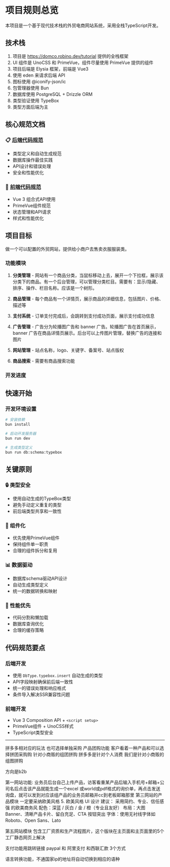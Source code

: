 # 项目规则总览

本项目是一个基于现代技术栈的外贸电商网站系统，采用全栈TypeScript开发。

## 技术栈
1. 项目是 https://domco.robino.dev/tutorial 提供的全栈框架
2. UI 组件是 UnoCSS 和 PrimeVue，组件尽量使用 PrimeVue 提供的组件
3. 项目后端是 Elysia 框架，前端是 Vue3
4. 使用 eden 来请求后端 API
5. 图标使用 @iconify-json/ic
6. 包管理器使用 Bun
7. 数据库使用 PostgreSQL + Drizzle ORM
8. 类型验证使用 TypeBox
9. 类型方面后端为主

## 核心规范文档

### 📋 [后端代码规范](./backend_coding_standards.md)
- 类型定义和自动生成规范
- 数据库操作最佳实践
- API设计和错误处理
- 安全和性能优化

### 🎨 [前端代码规范](./frontend_coding_standards.md)
- Vue 3 组合式API使用
- PrimeVue组件规范
- 状态管理和API请求
- 样式和性能优化



## 项目目标

做一个可以配置的外贸网站，提供给小商户去售卖衣服服装类。

### 功能模块

1. **分类管理** - 网站有一个商品分类，当鼠标移动上去，展开一个下拉框，展示该分类下的商品。有一个后台管理，可以管理分类栏目。需要有：显示/隐藏、排序、操作、栏目名称。应该是一个树形。

2. **商品管理** - 每个商品有一个详情页，展示商品的详细信息，包括图片、价格、描述等

3. **支付系统** - 订单支付完成后，会跳转到支付成功页面，展示支付成功信息

4. **广告管理** - 广告分为轮播图广告和 banner 广告。轮播图广告在首页展示，banner 广告在商品详情页展示。后台可以上传图片管理，替换广告的连接和图片

5. **网站管理** - 站点名称，logo、关键字、备案号、站点版权

6. **商品搜索** - 需要有商品搜索功能

### 开发进度


## 快速开始

### 开发环境设置
```bash
# 安装依赖
bun install

# 启动开发服务器
bun run dev

# 生成类型定义
bun run db:schema:typebox
```


## 关键原则

### 🔒 类型安全
- 使用自动生成的TypeBox类型
- 避免手动定义重复的类型
- 前后端类型共享和一致性

### 🎯 组件化
- 优先使用PrimeVue组件
- 保持组件单一职责
- 合理的组件拆分和复用

### 📊 数据驱动
- 数据库schema驱动API设计
- 自动生成类型定义
- 统一的数据转换和映射

### 🚀 性能优先
- 代码分割和懒加载
- 数据库查询优化
- 合理的缓存策略

## 代码规范要点

### 后端开发
- 使用 `DbType.typebox.insert` 自动生成的类型
- API字段映射确保前后端一致性
- 统一的错误处理和响应格式
- 条件导入解决SSR兼容性问题

### 前端开发
- Vue 3 Composition API + `<script setup>`
- PrimeVue组件 + UnoCSS样式
- TypeScript类型安全
---

拼多多相对应的玩法
也可选择单独采购
产品团购功能
客户看着一种产品和可以选择拼团采购购
针对小商贩的组团拼购
拼多多是针对个人消费
我们是针对小商贩的组图拼购

方向是b2b

第一网站功能: 业务员后台自己上传产品，访客看重某产品后输入手机号+邮箱+公司名后点击该产品就能生成一个excel 或world或pdf格式的询价单，再点击发送询盘，就可以发到对应该组产品的业务员邮箱并cc到老板邮箱那里 
第三网站的产品模块
一定要采纳欧美风格
5. ​欧美风格 UI 设计​
建议：
采用 ​简约、专业、信任感强​ 的欧美商务风
配色：深蓝 / 灰白 / 金 / 橙（专业且友好）
布局：大图 Banner、清晰产品卡片、留白充足、CTA 按钮突出
字体：使用无衬线字体如 ​Roboto、Open Sans、Lato

第五网站模块
包含工厂资质和生产流程图片，这个版块在主页面和主页面里的5个工厂静态网页上解决

支付功能用跳转链接
paypal 和 阿里支付 和西联汇款 3个方式

语言转换功能，不通国家ip的地址将自动切换到相应的语种